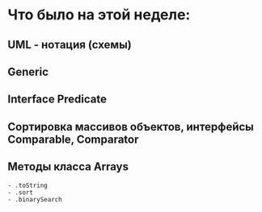 

# Что было на этой неделе:

## UML - нотация (схемы)


## Generic 


## Interface Predicate<T>


## Сортировка массивов объектов, интерфейсы Comparable<T>, Comparator<T>


## Методы класса Arrays
    - .toString
    - .sort
    - .binarySearch

